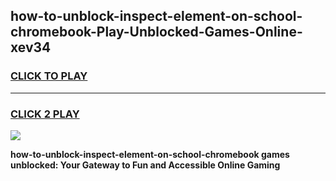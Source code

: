 
## how-to-unblock-inspect-element-on-school-chromebook-Play-Unblocked-Games-Online-xev34
<h3>
<a href="https://premium76.site?title=how-to-unblock-inspect-element-on-school-chromebook&ref=25A">CLICK TO PLAY</a></h3>
<hr>

<h3>
<a href="https://premium76.site?title=how-to-unblock-inspect-element-on-school-chromebook&ref=25A">CLICK 2 PLAY</a>
  
</h3>

<a href="https://premium76.site?title=how-to-unblock-inspect-element-on-school-chromebook&ref=25A"><img src="https://clearcache.store/games.png"></a>


**how-to-unblock-inspect-element-on-school-chromebook games unblocked: Your Gateway to Fun and Accessible Online Gaming**
